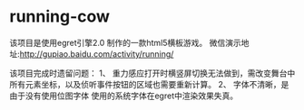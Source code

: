 # running-cow
  
  该项目是使用egret引擎2.0 制作的一款html5横板游戏。
  微信演示地址:http://gupiao.baidu.com/activity/running/
  
  该项目完成时遗留问题：
  1、 重力感应打开时横竖屏切换无法做到，需改变舞台中所有元素坐标，以及侦听事件按钮的区域也需要重新计算。
  2、 字体不清晰，是由于没有使用位图字体 使用的系统字体在egret中渲染效果失真。
